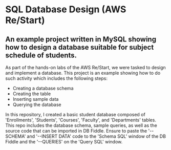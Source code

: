 # SQL Database Design (AWS Re/Start)
## An example project written in MySQL showing how to design a database suitable for subject schedule of students.

As part of the hands-on labs of the AWS Re/Start, we were tasked to design and implement a database. This project is an example showing how to do such activity which includes the following steps: 

* Creating a database schema
* Creating the table
* Inserting sample data
* Querying the database

In this repository, I created a basic student database composed of 'Enrollments', 'Students', 'Courses', 'Faculty', and 'Departments' tables.  
This repo includes the database schema, sample queries, as well as the source code that can be imported in DB Fiddle.
Ensure to paste the '--SCHEMA' and '--INSERT DATA' code to the 'Schema SQL' window of the DB Fiddle and the '--QUERIES' on the 'Query SQL' window.
